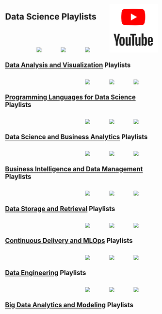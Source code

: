 <a href="https://youtube.com/"><img align="right" width="160" src="/logos/youtube.png"></img></a>

# Data Science Playlists

<br><br>

<br>
<a href="/youtube-playlists/data-science/data-analysis-and-visualization.md"><img align="right" width="80" src="https://github.com/cs-MohamedAyman/cs-MohamedAyman/blob/master/repos-logos/data-analytics.png"></img></a>
<a href="/youtube-playlists/data-science/data-analysis-and-visualization.md"><img align="right" width="80" src="https://github.com/cs-MohamedAyman/cs-MohamedAyman/blob/master/repos-logos/data-visualization.png"></img></a>
<a href="/youtube-playlists/data-science/data-analysis-and-visualization.md"><img align="right" width="80" src="https://github.com/cs-MohamedAyman/cs-MohamedAyman/blob/master/repos-logos/data-analysis.png"></img></a>
<br>

## [Data Analysis and Visualization](/youtube-playlists/data-science/data-analysis-and-visualization.md) Playlists

<br>
<a href="/youtube-playlists/data-science/programming-languages-for-data-science.md"><img align="right" width="80" src="https://github.com/cs-MohamedAyman/cs-MohamedAyman/blob/master/repos-logos/julia.png"></img></a>
<a href="/youtube-playlists/data-science/programming-languages-for-data-science.md"><img align="right" width="80" src="https://github.com/cs-MohamedAyman/cs-MohamedAyman/blob/master/repos-logos/scala.png"></img></a>
<a href="/youtube-playlists/data-science/programming-languages-for-data-science.md"><img align="right" width="80" src="https://github.com/cs-MohamedAyman/cs-MohamedAyman/blob/master/repos-logos/r.png"></img></a>
<br>

## [Programming Languages for Data Science](/youtube-playlists/data-science/programming-languages-for-data-science.md) Playlists

<br>
<a href="/youtube-playlists/data-science/data-science-and-business-analytics.md"><img align="right" width="80" src="https://github.com/cs-MohamedAyman/cs-MohamedAyman/blob/master/repos-logos/business-analytics.png"></img></a>
<a href="/youtube-playlists/data-science/data-science-and-business-analytics.md"><img align="right" width="80" src="https://github.com/cs-MohamedAyman/cs-MohamedAyman/blob/master/repos-logos/computer-modeling.png"></img></a>
<a href="/youtube-playlists/data-science/data-science-and-business-analytics.md"><img align="right" width="80" src="https://github.com/cs-MohamedAyman/cs-MohamedAyman/blob/master/repos-logos/data-science.png"></img></a>
<br>

## [Data Science and Business Analytics](/youtube-playlists/data-science/data-science-and-business-analytics.md) Playlists

<br>
<a href="/youtube-playlists/data-science/business-intelligence-and-data-management.md"><img align="right" width="80" src="https://github.com/cs-MohamedAyman/cs-MohamedAyman/blob/master/repos-logos/business-intelligence.png"></img></a>
<a href="/youtube-playlists/data-science/business-intelligence-and-data-management.md"><img align="right" width="80" src="https://github.com/cs-MohamedAyman/cs-MohamedAyman/blob/master/repos-logos/data-management.png"></img></a>
<a href="/youtube-playlists/data-science/business-intelligence-and-data-management.md"><img align="right" width="80" src="https://github.com/cs-MohamedAyman/cs-MohamedAyman/blob/master/repos-logos/data-modeling.png"></img></a>
<br>

## [Business Intelligence and Data Management](/youtube-playlists/data-science/business-intelligence-and-data-management.md) Playlists

<br>
<a href="/youtube-playlists/data-science/data-storage-and-retrieval.md"><img align="right" width="80" src="https://github.com/cs-MohamedAyman/cs-MohamedAyman/blob/master/repos-logos/distributed-database.png"></img></a>
<a href="/youtube-playlists/data-science/data-storage-and-retrieval.md"><img align="right" width="80" src="https://github.com/cs-MohamedAyman/cs-MohamedAyman/blob/master/repos-logos/data-storage.png"></img></a>
<a href="/youtube-playlists/data-science/data-storage-and-retrieval.md"><img align="right" width="80" src="https://github.com/cs-MohamedAyman/cs-MohamedAyman/blob/master/repos-logos/file-organization.png"></img></a>
<br>

## [Data Storage and Retrieval](/youtube-playlists/data-science/data-storage-and-retrieval.md) Playlists

<br>
<a href="/youtube-playlists/data-science/continuous-delivery-and-mlops.md"><img align="right" width="80" src="https://github.com/cs-MohamedAyman/cs-MohamedAyman/blob/master/repos-logos/cloud-computing.png"></img></a>
<a href="/youtube-playlists/data-science/continuous-delivery-and-mlops.md"><img align="right" width="80" src="https://github.com/cs-MohamedAyman/cs-MohamedAyman/blob/master/repos-logos/mlops.png"></img></a>
<a href="/youtube-playlists/data-science/continuous-delivery-and-mlops.md"><img align="right" width="80" src="https://github.com/cs-MohamedAyman/cs-MohamedAyman/blob/master/repos-logos/systems-development-methodologies.png"></img></a>
<br>

## [Continuous Delivery and MLOps](/youtube-playlists/data-science/continuous-delivery-and-mlops.md) Playlists

<br>
<a href="/youtube-playlists/data-science/data-engineering.md"><img align="right" width="80" src="https://github.com/cs-MohamedAyman/cs-MohamedAyman/blob/master/repos-logos/cloud-database.png"></img></a>
<a href="/youtube-playlists/data-science/data-engineering.md"><img align="right" width="80" src="https://github.com/cs-MohamedAyman/cs-MohamedAyman/blob/master/repos-logos/data-governance.png"></img></a>
<a href="/youtube-playlists/data-science/data-engineering.md"><img align="right" width="80" src="https://github.com/cs-MohamedAyman/cs-MohamedAyman/blob/master/repos-logos/data-engineering.png"></img></a>
<br>

## [Data Engineering](/youtube-playlists/data-science/data-engineering.md) Playlists

<br>
<a href="/youtube-playlists/data-science/big-data-analytics-and-modeling.md"><img align="right" width="80" src="https://github.com/cs-MohamedAyman/cs-MohamedAyman/blob/master/repos-logos/database-systems.png"></img></a>
<a href="/youtube-playlists/data-science/big-data-analytics-and-modeling.md"><img align="right" width="80" src="https://github.com/cs-MohamedAyman/cs-MohamedAyman/blob/master/repos-logos/big-data-modeling.png"></img></a>
<a href="/youtube-playlists/data-science/big-data-analytics-and-modeling.md"><img align="right" width="80" src="https://github.com/cs-MohamedAyman/cs-MohamedAyman/blob/master/repos-logos/big-data-analytics.png"></img></a>
<br>

## [Big Data Analytics and Modeling](/youtube-playlists/data-science/big-data-analytics-and-modeling.md) Playlists
